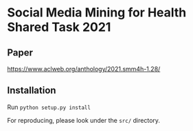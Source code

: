 # Social Media Mining for Health Shared Task 2021

## Paper

https://www.aclweb.org/anthology/2021.smm4h-1.28/

## Installation

Run `python setup.py install`

For reproducing, please look under the `src/` directory.

